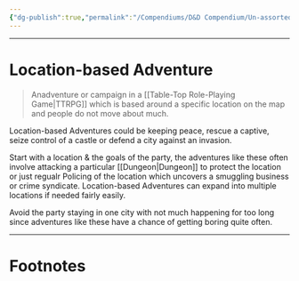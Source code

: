 ```yaml
---
{"dg-publish":true,"permalink":"/Compendiums/D&D Compendium/Un-assorted/Location-based Adventure/","tags":["TTRPG"]}
---
```



---
# Location-based Adventure
> Anadventure or campaign in a [[Table-Top Role-Playing Game\|TTRPG]] which is based around a specific location on the map and people do not move about much.

Location-based Adventures could be keeping peace, rescue a captive, seize control of  a castle or defend a city against an invasion. 

Start with a location & the goals of the party, the adventures like these often involve attacking a particular [[Dungeon\|Dungeon]] to protect the location or just regualr Policing of the location which uncovers a smuggling business or crime syndicate. Location-based Adventures can expand into multiple locations if needed fairly easily.

Avoid the party staying in one city with not much happening for too long since adventures like these have a chance of getting boring quite often.

---
# Footnotes